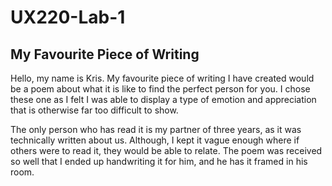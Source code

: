 # UX220-Lab-1
## My Favourite Piece of Writing

Hello, my name is Kris. My favourite piece of writing I have created would be a poem about what it is like to find the perfect person for you. I chose these one as I felt I was able to display a type of emotion and appreciation that is otherwise far too difficult to show.

The only person who has read it is my partner of three years, as it was technically written about us. Although, I kept it vague enough where if others were to read it, they would be able to relate. The poem was received so well that I ended up handwriting it for him, and he has it framed in his room.